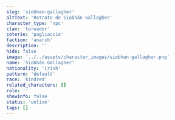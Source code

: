 ```yaml
---
slug: 'siobhan-gallagher'
altText: 'Retrato de Siobhán Gallagher'
character_type: 'npc'
clan: 'toreador'
coterie: 'pagliaccio'
faction: 'anarch'
description: ''
hide: false
image: '../../assets/character_images/siobhan-gallagher.png'
name: 'Siobhán Gallagher'
nationality: 'irish'
pattern: 'default'
race: 'kindred'
related_characters: []
role: ''
showInfo: false
status: 'unlive'
tags: []
---
```

